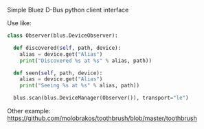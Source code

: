 Simple Bluez D-Bus python client interface

Use like:

```python
class Observer(blus.DeviceObserver):

  def discovered(self, path, device):
    alias = device.get("Alias")
    print("Discovered %s at %s" % alias, path))

  def seen(self, path, device):
    alias = device.get("Alias")
    print("Seeing %s at %s" % alias, path))

  blus.scan(blus.DeviceManager(Observer()), transport="le")
  ```
  
  Other example:
  https://github.com/molobrakos/toothbrush/blob/master/toothbrush
